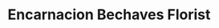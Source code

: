 ---
title: "Encarnacion Bechaves Florist"
url: /manila/encarnacion-bechaves-florist/
shop: florist
---